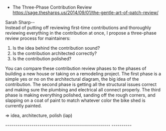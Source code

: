 
* The Three-Phase Contribution Review<br/>
https://sage.thesharps.us/2014/09/01/the-gentle-art-of-patch-review/<br/>

Sarah Sharp\-- <br/>
Instead of putting off reviewing first-time contributions
and thoroughly reviewing everything in the contribution at once, I
propose a three-phase review process for maintainers:

1. Is the idea behind the contribution sound? <br/>
2. Is the contribution architected correctly? <br/>
3. Is the contribution polished? <br/>

You can compare these contribution review phases to the phases of
building a new house or taking on a remodeling project. The first phase
is a simple yes or no on the architectural diagram, the big idea of the
contribution. The second phase is getting all the structural issues
correct and making sure the plumbing and electrical all connect
properly. The third phase is making everything polished, sanding off the
rough corners, and slapping on a coat of paint to match whatever color
the bike shed is currently painted.

=> idea, architecture, polish (iap)

\-\-\-\-\-\-\-\-\-\-\-\-\-\-\-\-\-\-\-\-\-\-\-\-\-\-\-\-\-\-\-\-\-\-\-\-\-\-\-\-\-\-\-\-\-\-\-\-\-\-\--
\-\-\-\-\-\-\-\-\--
